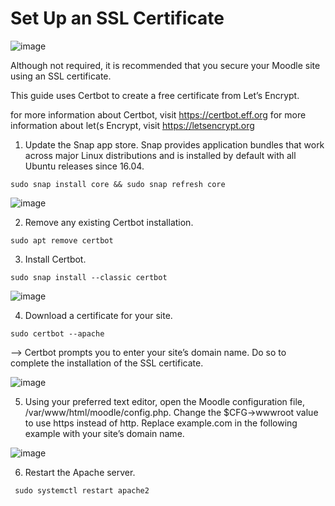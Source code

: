 # Set Up an SSL Certificate

![image](https://user-images.githubusercontent.com/26825056/200593974-b145f98c-88a9-417d-9f44-0047a9feb859.png)

Although not required, it is recommended that you secure your Moodle site using an SSL certificate. 

This guide uses Certbot to create a free certificate from Let’s Encrypt.

for more information about Certbot, visit https://certbot.eff.org 
for more information about let(s Encrypt, visit https://letsencrypt.org

1. Update the Snap app store. Snap provides application bundles that work across major Linux distributions and is installed by default with all Ubuntu releases since 16.04.

```
sudo snap install core && sudo snap refresh core
```

![image](https://user-images.githubusercontent.com/26825056/200593718-66c262d6-3660-4dc8-9e6b-4903ef920e62.png)

2. Remove any existing Certbot installation.

```
sudo apt remove certbot
```

3. Install Certbot.

```
sudo snap install --classic certbot
```

![image](https://user-images.githubusercontent.com/26825056/200594572-dcdfeb85-4b85-461f-a3f1-98224c1f1780.png)

4. Download a certificate for your site.

```
sudo certbot --apache
```
--> Certbot prompts you to enter your site’s domain name. Do so to complete the installation of the SSL certificate.

![image](https://user-images.githubusercontent.com/26825056/200595624-8e29f722-6d7a-46e6-ab1f-3ebe9ec0a81d.png)

5. Using your preferred text editor, open the Moodle configuration file, /var/www/html/moodle/config.php. Change the $CFG->wwwroot value to use https instead of http. Replace example.com in the following example with your site’s domain name.

![image](https://user-images.githubusercontent.com/26825056/200600010-4ddadff8-4f4b-410e-8d8c-9eb4c9d9eb25.png)

6. Restart the Apache server.

```
 sudo systemctl restart apache2
```
